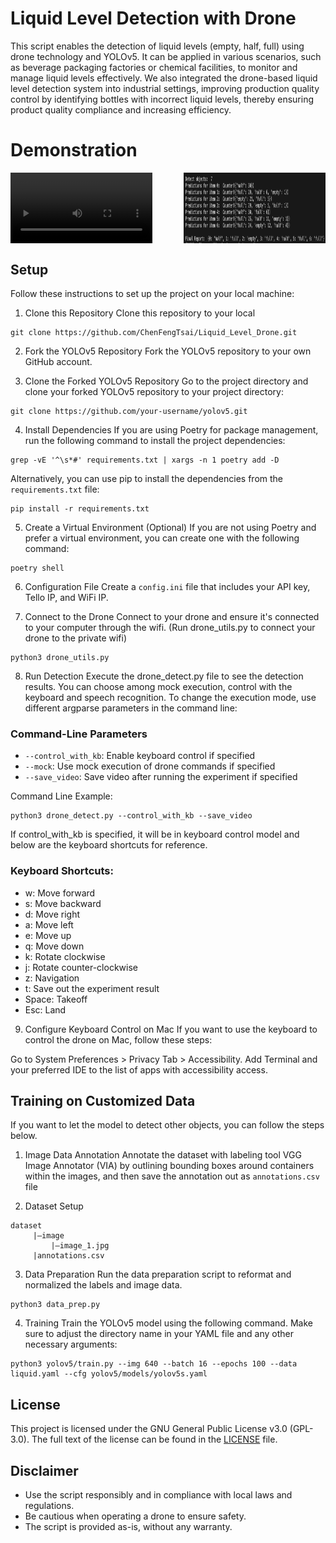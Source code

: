 # Liquid Level Detection with Drone

This script enables the detection of liquid levels (empty, half, full) using drone technology and YOLOv5. It can be applied in various scenarios, such as beverage packaging factories or chemical facilities, to monitor and manage liquid levels effectively. We also integrated the drone-based liquid level detection system into industrial settings, improving production quality control by identifying bottles with incorrect liquid levels, thereby ensuring product quality compliance and increasing efficiency.

# Demonstration
<div style="display: flex; flex-wrap: nowrap; justify-content: space-between;">
  <video width="45%" controls>
    <source src="demo/demo_video.MP4">
    Your browser does not support the video tag.
  </video>
  
  <img src="demo/demo_output.PNG" alt="Image" width="45%">
</div>

## Setup
Follow these instructions to set up the project on your local machine:

1. Clone this Repository
Clone this repository to your local
```
git clone https://github.com/ChenFengTsai/Liquid_Level_Drone.git
```

2. Fork the YOLOv5 Repository
Fork the YOLOv5 repository to your own GitHub account.

3. Clone the Forked YOLOv5 Repository
Go to the project directory and clone your forked YOLOv5 repository to your project directory:
```
git clone https://github.com/your-username/yolov5.git
```

4. Install Dependencies
If you are using Poetry for package management, run the following command to install the project dependencies:
```
grep -vE '^\s*#' requirements.txt | xargs -n 1 poetry add -D
```

Alternatively, you can use pip to install the dependencies from the `requirements.txt` file:
```
pip install -r requirements.txt
```

5. Create a Virtual Environment (Optional)
If you are not using Poetry and prefer a virtual environment, you can create one with the following command:
```
poetry shell
```

6. Configuration File
Create a `config.ini` file that includes your API key, Tello IP, and WiFi IP.

7. Connect to the Drone
Connect to your drone and ensure it's connected to your computer through the wifi. (Run drone_utils.py to connect your drone to the private wifi)
```
python3 drone_utils.py
```

8. Run Detection
Execute the drone_detect.py file to see the detection results. You can choose among mock execution, control with the keyboard and speech recognition. To change the execution mode, use different argparse parameters in the command line:

### Command-Line Parameters

- `--control_with_kb`: Enable keyboard control if specified
- `--mock`: Use mock execution of drone commands if specified
- `--save_video`: Save video after running the experiment if specified

Command Line Example:
```
python3 drone_detect.py --control_with_kb --save_video
```

If control_with_kb is specified, it will be in keyboard control model and below are the keyboard shortcuts for reference.

### Keyboard Shortcuts:

* w: Move forward
* s: Move backward
* d: Move right
* a: Move left
* e: Move up
* q: Move down
* k: Rotate clockwise
* j: Rotate counter-clockwise
* z: Navigation
* t: Save out the experiment result
* Space: Takeoff
* Esc: Land

9. Configure Keyboard Control on Mac
If you want to use the keyboard to control the drone on Mac, follow these steps:

Go to System Preferences > Privacy Tab > Accessibility.
Add Terminal and your preferred IDE to the list of apps with accessibility access.


## Training on Customized Data
If you want to let the model to detect other objects, you can follow the steps below.
1. Image Data Annotation
Annotate the dataset with labeling tool VGG Image Annotator (VIA) by outlining bounding boxes around containers within the images, and then save the annotation out as `annotations.csv` file

2. Dataset Setup
```
dataset
     |—image
         |—image_1.jpg
     |annotations.csv
```

3. Data Preparation
Run the data preparation script to reformat and normalized the labels and image data.
```
python3 data_prep.py
```

4. Training
Train the YOLOv5 model using the following command. Make sure to adjust the directory name in your YAML file and any other necessary arguments:
```
python3 yolov5/train.py --img 640 --batch 16 --epochs 100 --data liquid.yaml --cfg yolov5/models/yolov5s.yaml
```

## License
This project is licensed under the GNU General Public License v3.0 (GPL-3.0). The full text of the license can be found in the [LICENSE](LICENSE) file.

## Disclaimer
* Use the script responsibly and in compliance with local laws and regulations.
* Be cautious when operating a drone to ensure safety.
* The script is provided as-is, without any warranty.




